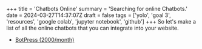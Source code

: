 +++
title = 'Chatbots Online'
summary = 'Searching for online Chatbots.'
date = 2024-03-27T14:37:07Z
draft = false
tags = ['yolo', 'goal 3', 'resources', 'google colab', 'jupyter notebook', 'github']
+++
So let's make a list of all the online chatbots that you can integrate into your website.
- [BotPress (2000/month)](https://botpress.com/pricing)

